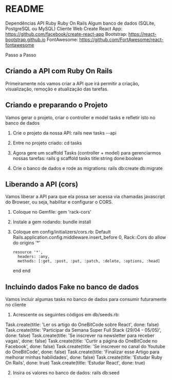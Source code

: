 # README

Dependências
API
Ruby
Ruby On Rails
Algum banco de dados (SQLite, PostgreSQL ou MySQL)
Cliente Web
Create React App: https://github.com/facebook/create-react-app
Bootstrap: https://react-bootstrap.github.io
FontAwesome: https://github.com/FortAwesome/react-fontawesome

Passo a Passo

## Criando a API com Ruby On Rails
Primeiramente nós vamos criar a API que irá permitir a criação, visualização, remoção e atualização das tarefas.

## Criando e preparando o Projeto
Vamos gerar o projeto, criar o controller e model tasks e refletir isto no banco de dados

1. Crie o projeto da nossa API:
rails new tasks --api

2. Entre no projeto criado:
cd tasks

3. Agora gere um scaffold Tasks (controller + model) para gerenciarmos nossas tarefas:
rails g scaffold tasks title:string done:boolean

4. Crie o banco de dados e rode as migrations:
rails db:create db:migrate


## Liberando a API (cors)
Vamos liberar a API para que ela possa ser acessa via chamadas javascript do Browser, ou seja, habilitar e configurar o CORS.

1. Coloque no Gemfile:
gem 'rack-cors'

2. Instale a gem rodando:
bundle install

3. Coloque em config/initializers/cors.rb:
Default
Rails.application.config.middleware.insert_before 0, Rack::Cors do
     allow do
       origins '*'

       resource '*',
         headers: :any,
         methods: [:get, :post, :put, :patch, :delete, :options, :head]
     end
   end


## Incluindo dados Fake no banco de dados
Vamos incluir algumas tasks no banco de dados para consumir futuramente no cliente
1. Acrescente os seguintes códigos em db/seeds.rb:

Task.create(title: 'Ler os artigo do OneBitCode sobre React', done: false)
Task.create(title: 'Participar da Semana Super Full Stack (29/04 - 05/05)', done: false)
Task.create(title: 'Se inscrever na newsletter para receber vagas', done: false)
Task.create(title: 'Curtir a página do OneBitCode no Facebook', done: false)
Task.create(title: 'Se inscrever no canal do Youtube do OneBitCode', done: false)
Task.create(title: 'Finalizar esse Artigo para melhorar minhas habilidades', done: false)
Task.create(title: 'Estudar Ruby On Rails', done: true)
Task.create(title: 'Estudar React', done: true)

2. Insira os valores no banco de dados:
rails db:seed